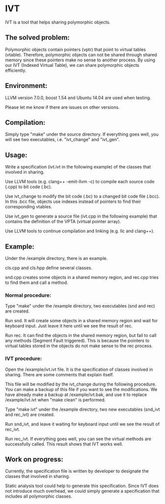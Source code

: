 # IVT

IVT is a tool that helps sharing polymorphic objects.

## The solved problem:

Polymorphic objects contain pointers (vptr) that point to virtual tables (vtable).
Therefore, polymorphic objects can not be shared through shared memory since these pointers make no sense to another process.
By using our IVT (Indexed Virtual Table), we can share polymorphic objects efficiently.

## Environment:

LLVM version 7.0.0, boost 1.54 and Ubuntu 14.04 are used when testing.

Please let me know if there are issues on other versions.

## Compilation:

Simply type "make" under the source directory.
If everything goes well, you will see two executables, i.e. "ivt_change" and "ivt_gen".

## Usage:

Write a specification (ivt.ivt in the following example) of the classes that involved in sharing.

Use LLVM tools (e.g. clang++ -emit-llvm -c) to compile each source code (.cpp) to bit code (.bc).

Use ivt_change to modify the bit code (.bc) to a changed bit code file (.bcc). In this .bcc file, objects use indexes instead of pointers to find their corresponding vtables.

Use ivt_gen to generate a source file (ivt.cpp in the following example) that contains the definition of the VPTA (virtual pointer array).

Use LLVM tools to continue compilation and linking (e.g. llc and clang++).

## Example:

Under the /example directory, there is an example.

cls.cpp and cls.hpp define several classes.

snd.cpp creates some objects in a shared memory region, and rec.cpp tries to find them and call a method.

### Normal procedure:

Type "make" under the /example directory, two executables (snd and rec) are created.

Run snd. It will create some objects in a shared memory region and wait for keyboard input. Just leave it here until we see the result of rec.

Run rec. It can find the objects in the shared memory region, but fail to call any methods (Segment Fault triggered). This is because the pointers to virtual tables stored in the objects do not make sense to the rec process.

### IVT procedure:

Open the /example/ivt.ivt file. It is the specification of classes involved in sharing. There are some comments that explain itself.

This file will be modified by the ivt_change during the following procedure. You can make a backup of this file if you want to see the modifications. We have already make a backup at /example/ivt.bak, and use it to replace /example/ivt.ivt when "make clean" is performed.

Type "make ivt" under the /example directory, two new executables (snd_ivt and rec_ivt) are created.

Run snd_ivt, and leave it waiting for keyboard input until we see the result of rec_ivt.

Run rec_ivt. If everything goes well, you can see the virtual methods are successfully called. This result shows that IVT works well.

## Work on progress:

Currently, the specification file is written by developer to designate the classes that involved in sharing.

Static analysis tool could help to generate this specification. Since IVT does not introduce much overhead, we could simply generate a specification that includes all polymorphic classes.
